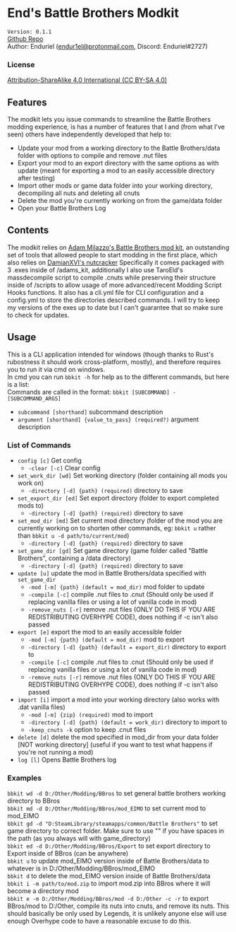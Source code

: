 # End's Battle Brothers Modkit 

`Version: 0.1.1`\
[Github Repo](https://github.com)\
Author: Enduriel (endur1el@protonmail.com, Discord: Enduriel#2727)

### License
[Attribution-ShareAlike 4.0 International (CC BY-SA 4.0)](https://creativecommons.org/licenses/by-sa/4.0/legalcode)

## Features

The modkit lets you issue commands to streamline the Battle Brothers modding experience,
is has a number of features that I and (from what I've seen) others have independently
developed that help to:
* Update your mod from a working directory to the Battle Brothers/data folder with
 	options to compile and remove .nut files
* Export your mod to an export directory with the same options as with update
 	(meant for exporting a mod to an easily accessible directory after testing)
* Import other mods or game data folder into your working directory, decompiling all
 	nuts and deleting all cnuts
* Delete the mod you're currently working on from the game/data folder
* Open your Battle Brothers Log

## Contents

The modkit relies on [Adam Milazzo's Battle Brothers mod kit](http://www.adammil.net/blog/v133_Battle_Brothers_mod_kit.html), an outstanding set of tools
that allowed people to start modding in the first place, which also relies on [DamianXVI's nutcracker](https://github.com/darknesswind/NutCracker)
Specifically it comes packaged with 3 .exes inside of /adams_kit, additionally I also use TaroEld's massdecompile script
to compile .cnuts while preserving their structure inside of /scripts to allow usage of
more advanced/recent Modding Script Hooks functions. It also has a cli.yml file for CLI
configuration and a config.yml to store the directories described commands. I will try to keep my versions of the exes up to date but I can't
guarantee that so make sure to check for updates.

## Usage

This is a CLI application intended for windows (though thanks to Rust's rubostness
it should work cross-platform, mostly), and therefore requires you to run it via cmd on windows.\
In cmd you can run `bbkit -h` for help as to the different commands, but here is a list:\
Commands are called in the format: `bbkit [SUBCOMMAND] -[SUBCOMMAND_ARGS]`
* `subcommand [shorthand]` subcommand description
 * `argument [shorthand] {value_to_pass} (required?)` argument description

### List of Commands

* `config [c]` Get config
  * `-clear [-c]` Clear config
* `set_work_dir [wd]` Set working directory (folder containing all mods you work on)
  * `-directory [-d] {path} (required)` directory to save
* `set_export_dir [ed]` Set export directory (folder to export completed mods to)
  * `-directory [-d] {path} (required)` directory to save
* `set_mod_dir [md]` Set current mod directory (folder of the mod you are currently working on to shorten other commands, eg: `bbkit u` rather than `bbkit u -d path/to/current/mod`)
  * `-directory [-d] {path} (required)` directory to save
* `set_game_dir [gd]` Set game directory (game folder called "Battle Brothers", containing a /data directory)
  * `-directory [-d] {path} (required)` directory to save
* `update [u]` update the mod in Battle Brothers/data specified with `set_game_dir`
  * `-mod [-m] {path} (default = mod_dir)` mod folder to update
  * `-compile [-c]` compile .nut files to .cnut (Should only be used if replacing vanilla files or using a lot of vanilla code in mod)
  * `-remove_nuts [-r]` remove .nut files (ONLY DO THIS IF YOU ARE REDISTRIBUTING OVERHYPE CODE), does nothing if -c isn't also passed
* `export [e]` export the mod to an easily accessible folder
  * `-mod [-m] {path} (default = mod_dir)` mod to export
  * `-directory [-d] {path} (default = export_dir)` directory to export to
  * `-compile [-c]` compile .nut files to .cnut (Should only be used if replacing vanilla files or using a lot of vanilla code in mod)
  * `-remove_nuts [-r]` remove .nut files (ONLY DO THIS IF YOU ARE REDISTRIBUTING OVERHYPE CODE), does nothing if -c isn't also passed
* `import [i]` import a mod into your working directory (also works with .dat vanilla files)
  * `-mod [-m] {zip} (required)` mod to import
  * `-directory [-d] {path} (default = work_dir)` directory to import to
  * `-keep_cnuts -k` option to keep .cnut files
* `delete [d]` delete the mod specified in mod_dir from your data folder [NOT working directory] (useful if you want to test what happens if you're not running a mod)
* `log [l]` Opens Battle Brothers log

### Examples

`bbkit wd -d D:/Other/Modding/BBros` to set general battle brothers working directory to BBros\
`bbkit md -d D:/Other/Modding/BBros/mod_EIMO` to set current mod to mod_EIMO\
`bbkit gd -d "D:SteamLibrary/steamapps/common/Battle Brothers"` to set game directory to correct folder. Make sure to use "" if you have spaces in the path (as you always will with game_directory)\
`bbkit ed -d D:/Other/Modding/BBros/Export` to set export directory to Export inside of BBros (can be anywhere)\
`bbkit u` to update mod_EIMO version inside of Battle Brothers/data to whatever is in D:/Other/Modding/BBros/mod_EIMO\
`bbkit d` to delete the mod_EIMO version inside of Battle Brothers/data\
`bbkit i -m path/to/mod.zip` to import mod.zip into BBros where it will become a directory mod\
`bbkit e -m D:/Other/Modding/BBros/mod -d D:/Other -c -r` to export BBros/mod to D:/Other, compile its nuts into cnuts, and remove its nuts. This should basically be only used by Legends, it is unlikely anyone else will use enough Overhype code to have a reasonable excuse to do this.

